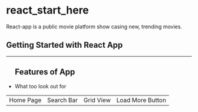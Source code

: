 # react_start_here
React-app is a public movie platform show casing new, trending movies.

<h2>Getting Started with React App</h2>

<hr>

<table>
<ul>
  <h2>Features of App</h2>
  <li>What too look out for</li>
  <td>Home Page</td>
  <td>Search Bar</td>
  <td>Grid View</td>
  <td>Load More Button</td>
  </tr>
</ul>
</table>